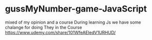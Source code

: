 # gussMyNumber-game-JavaScript
mixed of my opinion and a course
During learning Js we have some chalange for doing
They in the Course https://www.udemy.com/share/101WfeAEIedV1URHUD/
